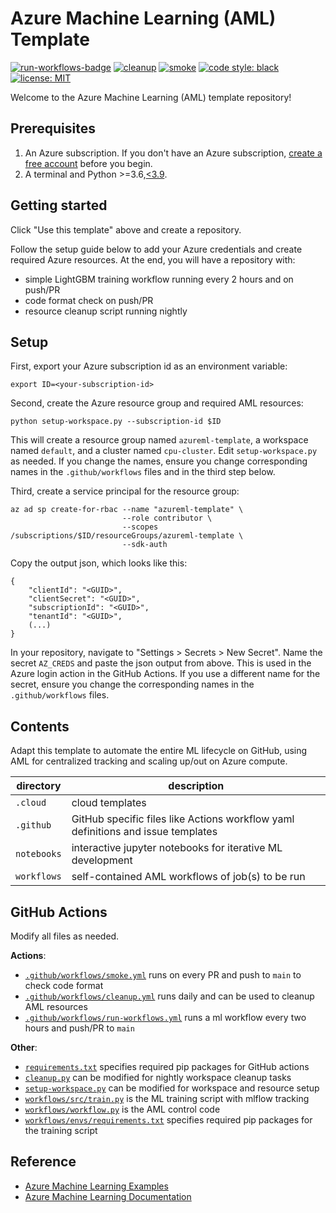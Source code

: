 # Azure Machine Learning (AML) Template

[![run-workflows-badge](https://github.com/Azure/azureml-template/workflows/run-workflows/badge.svg)](https://github.com/Azure/azureml-template/actions?query=workflow%3Arun-workflows)
[![cleanup](https://github.com/Azure/azureml-template/workflows/cleanup/badge.svg)](https://github.com/Azure/azureml-template/actions?query=workflow%3Acleanup)
[![smoke](https://github.com/Azure/azureml-template/workflows/smoke/badge.svg)](https://github.com/Azure/azureml-template/actions?query=workflow%3Asmoke)
[![code style: black](https://img.shields.io/badge/code%20style-black-000000.svg)](https://github.com/psf/black)
[![license: MIT](https://img.shields.io/badge/License-MIT-purple.svg)](LICENSE)

Welcome to the Azure Machine Learning (AML) template repository!

## Prerequisites

1. An Azure subscription. If you don't have an Azure subscription, [create a free account](https://aka.ms/AMLFree) before you begin.
2. A terminal and Python >=3.6,[\<3.9](https://pypi.org/project/azureml-core).

## Getting started

Click "Use this template" above and create a repository.

Follow the setup guide below to add your Azure credentials and create required Azure resources. At the end, you will have a repository with:

- simple LightGBM training workflow running every 2 hours and on push/PR
- code format check on push/PR
- resource cleanup script running nightly

## Setup

First, export your Azure subscription id as an environment variable:

```console
export ID=<your-subscription-id>
```

Second, create the Azure resource group and required AML resources:

```console
python setup-workspace.py --subscription-id $ID
```

This will create a resource group named `azureml-template`, a workspace named `default`, and a cluster named `cpu-cluster`. Edit `setup-workspace.py` as needed. If you change the names, ensure you change corresponding names in the `.github/workflows` files and in the third step below.

Third, create a service principal for the resource group:

```console
az ad sp create-for-rbac --name "azureml-template" \
                         --role contributor \
                         --scopes /subscriptions/$ID/resourceGroups/azureml-template \
                         --sdk-auth
```

Copy the output json, which looks like this:

```console
{
    "clientId": "<GUID>",
    "clientSecret": "<GUID>",
    "subscriptionId": "<GUID>",
    "tenantId": "<GUID>",
    (...)
}
```

In your repository, navigate to "Settings > Secrets > New Secret". Name the secret `AZ_CREDS` and paste the json output from above. This is used in the Azure login action in the GitHub Actions. If you use a different name for the secret, ensure you change the corresponding names in the `.github/workflows` files.

## Contents

Adapt this template to automate the entire ML lifecycle on GitHub, using AML for centralized tracking and scaling up/out on Azure compute.

|directory|description|
|-|-|
|`.cloud`|cloud templates|
|`.github`|GitHub specific files like Actions workflow yaml definitions and issue templates|
|`notebooks`|interactive jupyter notebooks for iterative ML development|
|`workflows`|self-contained AML workflows of job(s) to be run|

## GitHub Actions

Modify all files as needed.

**Actions**:

- [`.github/workflows/smoke.yml`](.github/workflows/smoke.yml) runs on every PR and push to `main` to check code format
- [`.github/workflows/cleanup.yml`](.github/workflows/cleanup.yml) runs daily and can be used to cleanup AML resources
- [`.github/workflows/run-workflows.yml`](.github/workflows/run-workflows.yml) runs a ml workflow every two hours and push/PR to `main`

**Other**:

- [`requirements.txt`](requirements.txt) specifies required pip packages for GitHub actions
- [`cleanup.py`](cleanup.py) can be modified for nightly workspace cleanup tasks
- [`setup-workspace.py`](setup-workspace.py) can be modified for workspace and resource setup
- [`workflows/src/train.py`](workflows/src/train.py) is the ML training script with mlflow tracking
- [`workflows/workflow.py`](workflows/workflow.py) is the AML control code
- [`workflows/envs/requirements.txt`](workflows/envs/requirements.txt) specifies required pip packages for the training script

## Reference

- [Azure Machine Learning Examples](https://github.com/Azure/azureml-examples)
- [Azure Machine Learning Documentation](https://docs.microsoft.com/azure/machine-learning)
